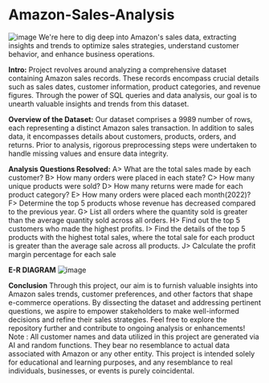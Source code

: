 # Amazon-Sales-Analysis
![image](https://github.com/Pavan-GB/Amazon-Sales-Analysis/assets/95584279/e52d6bbb-dcf3-4e02-97a5-0cd35dff7f01)
We're here to dig deep into Amazon's sales data, extracting insights and trends to optimize sales strategies, understand customer behavior, and enhance business operations.

**Intro:**
Project revolves around analyzing a comprehensive dataset containing Amazon sales records. These records encompass crucial details such as sales dates, customer information, product categories, and revenue figures. Through the power of SQL queries and data analysis, our goal is to unearth valuable insights and trends from this dataset.

**Overview of the Dataset:**
Our dataset comprises a 9989 number of rows, each representing a distinct Amazon sales transaction. In addition to sales data, it encompasses details about customers, products, orders, and returns. Prior to analysis, rigorous preprocessing steps were undertaken to handle missing values and ensure data integrity.

**Analysis Questions Resolved:**
A> What are the total sales made by each customer?
B> How many orders were placed in each state?
C> How many unique products were sold?
D> How many returns were made for each product category?
E> How many orders were placed each month(2022)?
F> Determine the top 5 products whose revenue has decreased compared to the previous year.
G> List all orders where the quantity sold is greater than the average quantity sold across all orders.
H> Find out the top 5 customers who made the highest profits.
I> Find the details of the top 5 products with the highest total sales, where the total sale for each product is greater than the average sale across all products.
J> Calculate the profit margin percentage for each sale

**E-R DIAGRAM**
![image](https://github.com/Pavan-GB/Amazon-Sales-Analysis/assets/95584279/472bc665-1317-4814-81ad-79438e670227)

**Conclusion**
Through this project, our aim is to furnish valuable insights into Amazon sales trends, customer preferences, and other factors that shape e-commerce operations. By dissecting the dataset and addressing pertinent questions, we aspire to empower stakeholders to make well-informed decisions and refine their sales strategies.
Feel free to explore the repository further and contribute to ongoing analysis or enhancements!
Note : All customer names and data utilized in this project are generated via AI and random functions. They bear no resemblance to actual data associated with Amazon or any other entity. This project is intended solely for educational and learning purposes, and any resemblance to real individuals, businesses, or events is purely coincidental.


